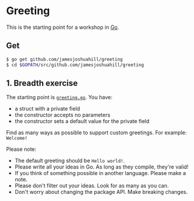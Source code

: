 # Greeting

This is the starting point for a workshop in [Go](https://golang.org).

## Get

```bash
$ go get github.com/jamesjoshuahill/greeting
$ cd $GOPATH/src/github.com/jamesjoshuahill/greeting
```

## 1. Breadth exercise

The starting point is [`greeting.go`](https://github.com/jamesjoshuahill/greeting/blob/master/greeting.go). You have:

- a struct with a private field
- the constructor accepts no parameters
- the constructor sets a default value for the private field

Find as many ways as possible to support custom greetings. For example: `Welcome!`

Please note:
- The default greeting should be `Hello world!`.
- Please write all your ideas in Go. As long as they compile, they're valid!
- If you think of something possible in another language. Please make a note.
- Please don't filter out your ideas. Look for as many as you can.
- Don't worry about changing the package API. Make breaking changes.
